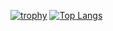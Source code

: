 [![trophy](https://github-profile-trophy.vercel.app/?username=BuninSil&column=-1&theme=discord)](https://github.com/ryo-ma/github-profile-trophy)
[![Top Langs](https://github-readme-stats.vercel.app/api/top-langs/?username=anuraghazra&layout=compact)](https://github.com/anuraghazra/github-readme-stats)
